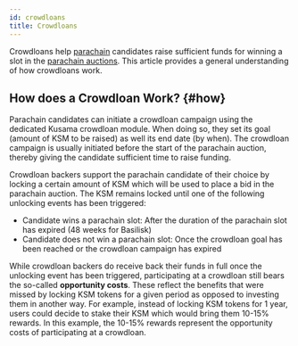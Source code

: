 ```yaml
---
id: crowdloans
title: Crowdloans
---
```


Crowdloans help [parachain](/parachains) candidates raise sufficient funds for winning a slot in the [parachain auctions](/parachain_auctions). This article provides a general understanding of how crowdloans work.


## How does a Crowdloan Work? {#how}

Parachain candidates can initiate a crowdloan campaign using the dedicated Kusama crowdloan module. When doing so, they set its goal (amount of KSM to be raised) as well its end date (by when). The crowdloan campaign is usually initiated before the start of the parachain auction, thereby giving the candidate sufficient time to raise funding.

Crowdloan backers support the parachain candidate of their choice by locking a certain amount of KSM which will be used to place a bid in the parachain auction. The KSM remains locked until one of the following unlocking events has been triggered:

* Candidate wins a parachain slot: After the duration of the parachain slot has expired (48 weeks for Basilisk)
* Candidate does not win a parachain slot: Once the crowdloan goal has been reached or the crowdloan campaign has expired

While crowdloan backers do receive back their funds in full once the unlocking event has been triggered, participating at a crowdloan still bears the so-called **opportunity costs**. These reflect the benefits that were missed by locking KSM tokens for a given period as opposed to investing them in another way. For example, instead of locking KSM tokens for 1 year, users could decide to stake their KSM which would bring them 10-15% rewards. In this example, the 10-15% rewards represent the opportunity costs of participating at a crowdloan.
